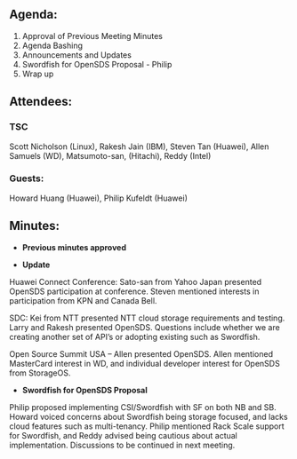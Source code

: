 ## Agenda:
1.	Approval of Previous Meeting Minutes
2.	Agenda Bashing
3.	Announcements and Updates
4.	Swordfish for OpenSDS Proposal - Philip
5.	Wrap up




## Attendees: 
### TSC
Scott Nicholson (Linux), Rakesh Jain (IBM), Steven Tan (Huawei), Allen Samuels (WD), Matsumoto-san, (Hitachi), Reddy (Intel)

### Guests: 
Howard Huang (Huawei), Philip Kufeldt (Huawei)



## Minutes:
-	**Previous minutes approved**

-	**Update**

Huawei Connect Conference: Sato-san from Yahoo Japan presented OpenSDS participation at conference. Steven mentioned interests in participation from KPN and Canada Bell.

SDC: Kei from NTT presented NTT cloud storage requirements and testing. Larry and Rakesh presented OpenSDS. Questions include whether we are creating another set of API’s or adopting existing such as Swordfish. 

Open Source Summit USA – Allen presented OpenSDS. Allen mentioned MasterCard interest in WD, and individual developer interest for OpenSDS from StorageOS.


-	**Swordfish for OpenSDS Proposal**

Philip proposed implementing CSI/Swordfish with SF on both NB and SB. Howard voiced concerns about Swordfish being storage focused, and lacks cloud features such as multi-tenancy. Philip mentioned Rack Scale support for Swordfish, and Reddy advised being cautious about actual implementation. Discussions to be continued in next meeting.
